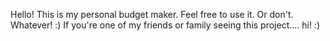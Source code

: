 Hello! This is my personal budget maker. Feel free to use it. Or don't. Whatever! :)
If you're one of my friends or family seeing this project....
hi! :)
